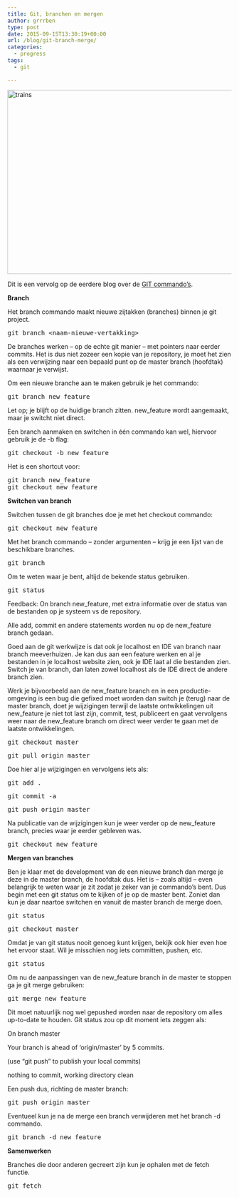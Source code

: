 ```yaml
---
title: Git, branchen en mergen
author: grrrben
type: post
date: 2015-09-15T13:30:19+00:00
url: /blog/git-branch-merge/
categories:
  - progress
tags:
  - git

---
```

[<img class="alignnone size-large wp-image-132" src="https://www.atog.nl/wp-content/uploads/2015/09/trains-1024x640.jpg" alt="trains" width="660" height="413" srcset="/images/wp-content/uploads/2015/09/trains-1024x640.jpg 1024w, /images/wp-content/uploads/2015/09/trains-300x188.jpg 300w" sizes="(max-width: 660px) 100vw, 660px" />][1]

Dit is een vervolg op de eerdere blog over de [GIT commando&#8217;s][2].

**Branch**

Het branch commando maakt nieuwe zijtakken (branches) binnen je git project.<!--more-->

<pre>git branch &lt;naam-nieuwe-vertakking&gt;</pre>

De branches werken &#8211; op de echte git manier &#8211; met pointers naar eerder commits. Het is dus niet zozeer een kopie van je repository, je moet het zien als een verwijzing naar een bepaald punt op de master branch (hoofdtak) waarnaar je verwijst.

Om een nieuwe branche aan te maken gebruik je het commando:

<pre>git branch new_feature</pre>

Let op; je blijft op de huidige branch zitten. new_feature wordt aangemaakt, maar je switcht niet direct.

Een branch aanmaken en switchen in één commando kan wel, hiervoor gebruik je de -b flag:

<pre>git checkout -b new_feature</pre>

Het is een shortcut voor:

<pre>git branch new_feature
git checkout new_feature</pre>

**Switchen van branch**

Switchen tussen de git branches doe je met het checkout commando:

<pre>git checkout new_feature</pre>

Met het branch commando &#8211; zonder argumenten &#8211; krijg je een lijst van de beschikbare branches.

<pre>git branch</pre>

Om te weten waar je bent, altijd de bekende status gebruiken.

<pre>git status</pre>

Feedback: On branch new_feature, met extra informatie over de status van de bestanden op je systeem vs de repository.

Alle add, commit en andere statements worden nu op de new_feature branch gedaan.

Goed aan de git werkwijze is dat ook je localhost en IDE van branch naar branch meeverhuizen. Je kan dus aan een feature werken en al je bestanden in je localhost website zien, ook je IDE laat al die bestanden zien. Switch je van branch, dan laten zowel localhost als de IDE direct de andere branch zien.

Werk je bijvoorbeeld aan de new\_feature branch en in een productie-omgeving is een bug die gefixed moet worden dan switch je (terug) naar de master branch, doet je wijzigingen terwijl de laatste ontwikkelingen uit new\_feature je niet tot last zijn, commit, test, publiceert en gaat vervolgens weer naar de new_feature branch om direct weer verder te gaan met de laatste ontwikkelingen.

<pre>git checkout master</pre>

<pre>git pull origin master</pre>

Doe hier al je wijzigingen en vervolgens iets als:

<pre>git add .</pre>

<pre>git commit -a</pre>

<pre>git push origin master</pre>

Na publicatie van de wijzigingen kun je weer verder op de new_feature branch, precies waar je eerder gebleven was.

<pre>git checkout new_feature</pre>

**Mergen van branches**

Ben je klaar met de development van de een nieuwe branch dan merge je deze in de master branch, de hoofdtak dus. Het is &#8211; zoals altijd &#8211; even belangrijk te weten waar je zit zodat je zeker van je commando&#8217;s bent. Dus begin met een git status om te kijken of je op de master bent. Zoniet dan kun je daar naartoe switchen en vanuit de master branch de merge doen.

<pre>git status</pre>

<pre>git checkout master</pre>

Omdat je van git status nooit genoeg kunt krijgen, bekijk ook hier even hoe het ervoor staat. Wil je misschien nog iets committen, pushen, etc.

<pre>git status</pre>

Om nu de aanpassingen van de new_feature branch in de master te stoppen ga je git merge gebruiken:

<pre>git merge new_feature</pre>

Dit moet natuurlijk nog wel gepushed worden naar de repository om alles up-to-date te houden. Git status zou op dit moment iets zeggen als:

On branch master
  
Your branch is ahead of &#8216;origin/master&#8217; by 5 commits.
  
(use &#8220;git push&#8221; to publish your local commits)
  
nothing to commit, working directory clean

Een push dus, richting de master branch:

<pre>git push origin master</pre>

Eventueel kun je na de merge een branch verwijderen met het branch -d commando.

<pre>git branch -d new_feature</pre>

**Samenwerken**

Branches die door anderen gecreert zijn kun je ophalen met de fetch functie.

<pre>git fetch</pre>

 [1]: https://www.atog.nl/wp-content/uploads/2015/09/trains.jpg
 [2]: http://www.atog.nl/blog/git/